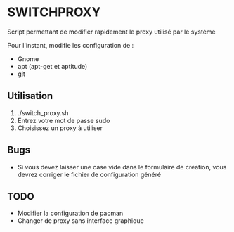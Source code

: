 # SWITCHPROXY


Script permettant de modifier rapidement le proxy utilisé par le système

Pour l'instant, modifie les configuration de :
* Gnome
* apt (apt-get et aptitude)
* git

## Utilisation
1. ./switch_proxy.sh
2. Entrez votre mot de passe sudo
3. Choisissez un proxy à utiliser

## Bugs
* Si vous devez laisser une case vide dans le formulaire de création, vous devrez corriger le fichier de configuration généré

## TODO
* Modifier la configuration de pacman
* Changer de proxy sans interface graphique
